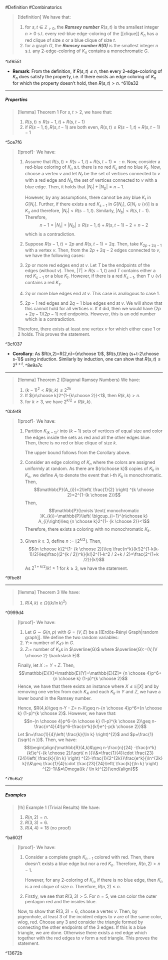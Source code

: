 #Definition #Combinatorics 

> [!definition]
> We have that: 
> 1. for $s,t\in \mathbb{Z}_{>0}$, the ***Ramsey number*** $R(s,t)$ is the smallest integer $n\geq 0$ s.t. every red-blue edge-coloring of the [[clique]] $K_{n}$ has a red clique of size $s$ or a blue clique of size $t$.
> 2. for a graph $G$, the ***Ramsey number $R(G)$*** is the smallest integer $n$ s.t. any 2-edge-coloring of $K_{n}$ contains a monochromatic $G$. 

^bf6551

- **Remark**: From the definition, if $R(s,t)\leq n$, then every 2-edge-coloring of $K_{n}$ does satisfy the property, i.e. if there exists an edge coloring of $K_{n}$ for which the property doesn't hold, then $R(s,t)>n$.  ^610a32
---
##### Properties
> [!lemma] Theorem 1
> For $s,t>2$, we have that:
> 1. $R(s,t)\leq R(s-1,t)+R(s,t-1)$
> 2. if $R(s-1,t),R(s,t-1)$ are both even, $R(s,t)\leq R(s-1,t)+R(s,t-1)-1$

^5ce7f6

> [!proof]-
> We have:
> 1. Assume that $R(s,t)>R(s-1,t)+R(s,t-1)=:n$. Now, consider a red-blue coloring of $K_{n}$ s.t. there is no red $K_{s}$ and no blue $K_{t}$. Now, choose a vertex $v$ and let $N_{r}$ be the set of vertices connected to $v$ with a red edge and $N_{b}$ the set of vertices connected to $v$ with a blue edge. Then, it holds that $\left| N_{r} \right|+\left| N_{b} \right|=n-1$. 
>    
>    However, by any assumptions, there cannot be any blue $K_{t}$ in $G[N_{r}]$. Further, if there exists a red $K_{s-1}$ in $G[N_{r}]$, $G[N_{r}\cup \{ v \}]$ is a $K_{s}$ and therefore, $\left| N_{r} \right|< R(s-1,t)$. Similarly, $\left| N_{b} \right|< R(s,t-1)$. Therefore, $$n-1=\left| N_{r} \right| +\left| N_{b} \right| \leq R(s-1,t)+R(s,t-1)-2=n-2$$which is a contradiction.
> 2. Suppose $R(s-1,t)=2p$ and $R(s,t-1)=2q$. Then, take $K_{2p+2q-1}$ with a vertex $v$. Then, from the $2p+2q-2$ edges connected to $v$, we have the following cases:
> 	1. $2p$ or more red edges end at $v$. Let $T$ be the endpoints of the edges (without $v$). Then, $\left| T \right|\geq R(s-1,t)$ and $T$ contains either a red $K_{s-1}$ or a blue $K_{t}$. However, if there is a red $K_{s-1}$, then $T\cup \{ v \}$ contains a red $K_{s}$. 
> 	2. $2q$ or more blue edges end at $v$. This case is analogous to case 1.
> 	3. $2p-1$ red edges and $2q-1$ blue edges end at $v$. We will show that this cannot hold for all vertices $v$. If it did, then we would have $(2p+2q-1)(2p-1)$ red endpoints. However, this is an odd number which is a contradiction. 
> 	   
> 	Therefore, there exists at least one vertex $v$ for which either case 1 or 2 holds. This proves the statement.

^3cf037

- **Corollary**: As $R(n,2)=R(2,n)={n\choose 1}$, $R(s,t)\leq {s+t-2\choose s-1}$ using induction. Similarly by induction, one can show that $R(s,t)\leq 2^{s+t}$. ^8e9a7c

---
> [!lemma] Theorem 2 (Diagonal Ramsey Numbers)
> We have:
> 1. $(k-1)^{2}< R(k,k)\leq 2^{2k}$
> 2. If ${n\choose k}2^{1-{k\choose 2}}<1$, then $R(k,k)>n$.
> 3. for $k\geq 3$, we have $2^{k / 2}<R(k,k)$.

^0bfef8

> [!proof]-
> We have:
> 1. Partition $K_{(k-1)^{2}}$ into $(k-1)$ sets of vertices of equal size and color the edges inside the sets as red and all the other edges blue. Then, there is no red or blue clique of size $k$. 
>    
>    The upper bound follows from the Corollary above.
> 2. Consider an edge coloring of $K_{n}$ where the colors are assigned uniformly at random. As there are ${n\choose k}$ copies of $K_{k}$ in $K_{n}$, we define $A_{i}$ to denote the event that $i$-th $K_{k}$ is monochromatic. Then, $$\mathbb{P}(A_{i})=2\left( \frac{1}{2} \right) ^{k \choose 2}=2^{1-{k \choose 2}}$$Then, $$\mathbb{P}(\exists \text{ monochromatic }K_{k})=\mathbb{P}\left( \bigcup_{i=1}^{n\choose k} A_{i}\right)\leq {n \choose k}2^{1- {k \choose 2}}<1$$Therefore, there exists a coloring with no monochromatic $K_{k}$. 
> 3. Given $k\geq 3$, define $n:= \left\lfloor 2^{ k /2}\right\rfloor$. Then, $${n \choose k}2^{1- {k \choose 2}}\leq \frac{n^k}{k!}2^{1-k(k-1)/2}\leq\frac{(2^{k / 2})^k}{k!}2^{1-k^2 / 2+k / 2}=\frac{2^{1+k /2}}{k!}$$As $2^{1+k / 2} / k!<1$ for $k\geq 3$, we have the statement.

^9fbe8f

---
> [!lemma] Theorem 3 
> We have:
> 1. $R(4,k)\geq \Omega((k / \ln k)^{2})$

^0999d4

> [!proof]-
> We have:
> 1. Let $G\sim G(n,p)$ with $G=(V,E)$ be a [[Erdös-Rényi Graph|random graph]]. We define the two random variables:
> 	1. $Y:=$ number of $K_{4}$s in $G$.
> 	2. $Z:=$ number of $K_{k}$s in $\overline{G}$ where $\overline{G}:=(V,{V \choose 2} \backslash E)$
> 	
> 	Finally, let $X:=Y+Z$. Then, $$\mathbb{E}[X]=\mathbb{E}[Y]+\mathbb{E}[Z]= {n \choose 4}p^6+{n \choose k} (1-p)^{k \choose 2}$$Hence, we have that there exists an instance where $X\leq \mathbb{E}[X]$ and by removing one vertex from each $K_{4}$ and each $K_{k}$ in $Y$ and $Z$, we have a lower bound in the Ramsey number. 
> 	
> 	Hence, $R(4,k)\geq n-Y - Z= n-X\geq n-{n \choose 4}p^6+{n \choose k} (1-p)^{k \choose 2}$. However, we have that: $$n-{n \choose 4}p^6-{n \choose k} (1-p)^{k \choose 2}\geq n-\frac{n^4}{4!}p^6-\frac{n^k}{k!}e^{-p{k \choose 2}}$$Let $n=\frac{1}{4}\left( \frac{k}{\ln k} \right)^{2}$ and $p=\frac{1}{\sqrt{ n }}$. Then, we have: $$\begin{align}\mathbb{R}(4,k)&\geq n-\frac{n}{24} -\frac{n^k}{k!}e^{-{k \choose 2}/\sqrt{ n }}\\&=\frac{1}{4}\cdot \frac{23}{24}\left( \frac{k}{\ln k} \right) ^{2}-\frac{1}{2^{2k}}\frac{e^k}{\ln^{2k} k}\\&\geq \frac{1}{4}\cdot \frac{23}{24}\left( \frac{k}{\ln k} \right) ^{2}-1\\&=\Omega((k / \ln k)^{2})\end{align}$$
> 

^79c6a2

---
##### Examples
> [!h] Example 1 (Trivial Results)
> We have:
> 1. $R(n,2)=n$. 
> 2. $R(3,3)=6$.
> 3. $R(4,4)=18$ (no proof)

^ba602f

> [!proof]-
> We have:
> 1. Consider a complete graph $K_{n-1}$ colored with red. Then, there doesn't exists a blue edge but nor a red $K_{n}$. Therefore, $R(n,2)>n-1$.
>    
>     However, for any 2-coloring of $K_{n}$, if there is no blue edge, then $K_{n}$ is a red clique of size $n$. Therefore, $R(n,2)\leq n$. 
> 2. Firstly, we see that $R(3,3)>5$. For $n=5$, we can color the outer pentagon red and the insides blue. 
> 
> 	Now, to show that $R(3,3)=6$, choose a vertex $v$. Then, by pigeonhole, at least 3 of the incident edges to $v$ are of the same color, wlog, red. Choose any 3 and consider the triangle formed by connecting the other endpoints of the 3 edges. If this is a blue triangle, we are done. Otherwise there exists a red edge which together with the red edges to $v$ form a red triangle. This proves the statement.

^13672b

